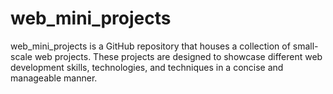 # web_mini_projects
web_mini_projects is a GitHub repository that houses a collection of small-scale web projects. These projects are designed to showcase different web development skills, technologies, and techniques in a concise and manageable manner.
